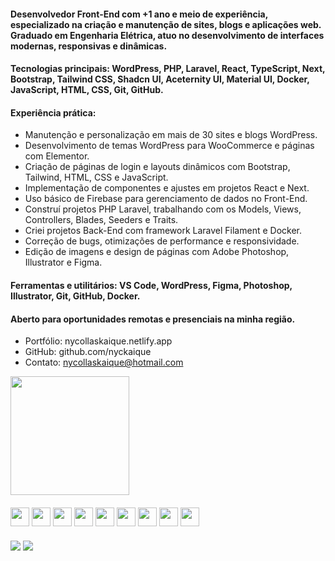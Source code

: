 #### Desenvolvedor Front-End com +1 ano e meio de experiência, especializado na criação e manutenção de sites, blogs e aplicações web. Graduado em Engenharia Elétrica, atuo no desenvolvimento de interfaces modernas, responsivas e dinâmicas.

#### Tecnologias principais: WordPress, PHP, Laravel, React, TypeScript, Next, Bootstrap, Tailwind CSS, Shadcn UI, Aceternity UI, Material UI, Docker, JavaScript, HTML, CSS, Git, GitHub.

#### Experiência prática:
- Manutenção e personalização em mais de 30 sites e blogs WordPress.
- Desenvolvimento de temas WordPress para WooCommerce e páginas com Elementor.
- Criação de páginas de login e layouts dinâmicos com Bootstrap, Tailwind, HTML, CSS e JavaScript.
- Implementação de componentes e ajustes em projetos React e Next.
- Uso básico de Firebase para gerenciamento de dados no Front-End.
- Construí projetos PHP Laravel, trabalhando com os Models, Views, Controllers, Blades, Seeders e Traits. 
- Criei projetos Back-End com framework Laravel Filament e Docker.
- Correção de bugs, otimizações de performance e responsividade.
- Edição de imagens e design de páginas com Adobe Photoshop, Illustrator e Figma.

#### Ferramentas e utilitários: VS Code, WordPress, Figma, Photoshop, Illustrator, Git, GitHub, Docker.

#### Aberto para oportunidades remotas e presenciais na minha região.

- Portfólio: nycollaskaique.netlify.app
- GitHub: github.com/nyckaique
- Contato: nycollaskaique@hotmail.com

<div>
  <img height="190px" src="https://github-readme-stats.vercel.app/api/top-langs/?username=nyckaique&langs_count=8&show_icons=true&theme=tokyonight&layout=compact"/>
</div>

####

<div>  
  <img align="center" height="30" width="30" src="https://cdn.jsdelivr.net/gh/devicons/devicon/icons/html5/html5-original.svg" />    
  <img align="center" height="30" width="30" src="https://cdn.jsdelivr.net/gh/devicons/devicon/icons/css3/css3-original.svg" /> 
  <img align="center" height="30" width="30" src="https://cdn.jsdelivr.net/gh/devicons/devicon/icons/javascript/javascript-original.svg" /> 
  <img align="center" height="30" width="30" src="https://cdn.jsdelivr.net/gh/devicons/devicon/icons/typescript/typescript-original.svg" />  
  <img align="center" height="30" width="30" src="https://cdn.jsdelivr.net/gh/devicons/devicon/icons/bootstrap/bootstrap-original.svg" />      
  <img align="center" height="30" width="30" src="https://cdn.jsdelivr.net/gh/devicons/devicon/icons/materialui/materialui-original.svg" />
  <img align="center" height="30" width="30" src="https://cdn.jsdelivr.net/gh/devicons/devicon/icons/react/react-original.svg" />
  <img align="center" height="30" width="30" src="https://cdn.jsdelivr.net/gh/devicons/devicon@latest/icons/tailwindcss/tailwindcss-original-wordmark.svg" />
  <img align="center" height="30" width="30" src="https://cdn.jsdelivr.net/gh/devicons/devicon@latest/icons/sass/sass-original.svg" />
                 
        
          
</div>

###

<div>
  <a href="mailto:nycollaskaique@hotmail.com" target="_blank"><img src="https://img.shields.io/badge/Gmail-D14836?style=for-the-badge&logo=gmail&logoColor=white"/></a>
  <a href="https://www.linkedin.com/in/nycollaskaique/" target="_blank"><img src="https://img.shields.io/badge/LinkedIn-0077B5?style=for-the-badge&logo=linkedin&logoColor=white"/></a>
</div>
